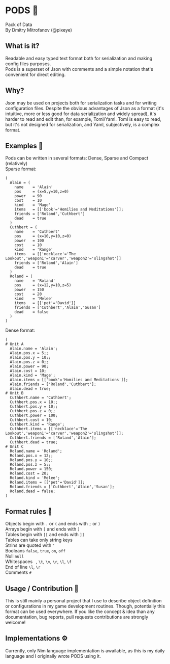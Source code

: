 # PODS 💾
Pack of Data    
By Dmitry Mitrofanov (@pixeye)

## What is it?
Readable and easy typed text format both for serialization and making config files purposes.  
Pods is a superset of Json with comments and a simple notation that's convenient for direct editing.


## Why?
  Json may be used on projects both for serialization tasks and for writing configuration files. Despite the obvious advantages of Json as a format (it's intuitive, more or less good for data serialization and widely spread), it's harder to read and edit than, for example, Toml/Yaml. Toml is easy to read, but it's not designed for serialization, and Yaml, subjectively, is a complex format. 

  
## Examples 📗
  Pods can be written in several formats: Dense, Sparse and Compact (relatively)  
Sparse format:
```
(
  Alain = (
    name    = 'Alain'
    pos     = (x=5,y=10,z=0)
    power   = 90
    cost    = 10
    kind    = 'Mage'
    items   = [['book'='Homilies and Meditations']];
    friends = ['Roland','Cuthbert']
    dead    = true
  )
  Cuthbert = (
    name    = 'Cuthbert'
    pos     = (x=10,y=10,z=0)
    power   = 100
    cost    = 10
    kind    = 'Range'
    items   = [['necklace'='The Lookout','weapon1'='carver','weapon2'='slingshot']]
    friends = ['Roland','Alain']
    dead    = true
  )
  Roland = (
    name    = 'Roland'
    pos     = (x=12,y=10,z=5)
    power   = 150
    cost    = 20
    kind    = 'Melee'
    items   = [['pet'='David']]
    friends = ['Cuthbert','Alain','Susan']
    dead    = false
  )
)
```
Dense format:
  ```
(
# Unit A
    Alain.name = 'Alain';
    Alain.pos.x = 5;;
    Alain.pos.y = 10;;
    Alain.pos.z = 0;;
    Alain.power = 90;
    Alain.cost = 10;
    Alain.kind = 'Mage';
    Alain.items = [['book'='Homilies and Meditations']];
    Alain.friends = ['Roland','Cuthbert'];
    Alain.dead = true;
# Unit B
    Cuthbert.name = 'Cuthbert';
    Cuthbert.pos.x = 10;;
    Cuthbert.pos.y = 10;;
    Cuthbert.pos.z = 0;;
    Cuthbert.power = 100;
    Cuthbert.cost = 10;
    Cuthbert.kind = 'Range';
    Cuthbert.items = [['necklace'='The Lookout','weapon1'='carver','weapon2'='slingshot']];
    Cuthbert.friends = ['Roland','Alain'];
    Cuthbert.dead = true;
# Unit C
    Roland.name = 'Roland';
    Roland.pos.x = 12;;
    Roland.pos.y = 10;;
    Roland.pos.z = 5;;
    Roland.power = 150;
    Roland.cost = 20;
    Roland.kind = 'Melee';
    Roland.items = [['pet'='David']];
    Roland.friends = ['Cuthbert','Alain','Susan'];
    Roland.dead = false;
)
  ```
## Format rules 📘
Objects begin with `.` or `(` and ends with `;` or `)`  
Arrays  begin with `[` and ends with `]`  
Tables  begin with `[[` and ends with `]]`  
Tables can take only string keys  
Strins are quoted with `'`  
Booleans `false`, `true`, `on`, `off`  
Null `null`  
Whitespaces ` `, `\t`, `\v`, `\r`, `\l`, `\f`  
End of line `\l`, `\r`  
Comments `#`


## Usage / Contribution 🦄
This is still mainly a personal project that I use to describe object definition or configurations in my game development routines. Though, potentially this format can be used everywhere. If you like the concept & idea
than any documentation, bug reports, pull requests contributions are strongly welcome!


## Implementations ⚙️
Currently, only Nim language implementation is awailable, as this is my daily language and I originally wrote PODS using it. 

